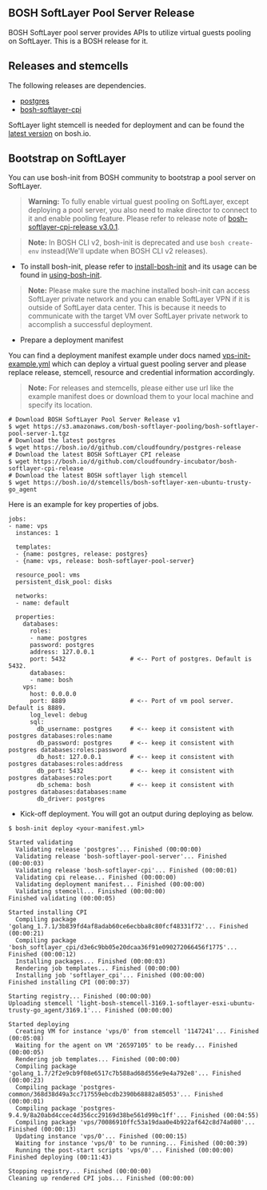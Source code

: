 **BOSH SoftLayer Pool Server Release**
-------------

BOSH SoftLayer pool server provides APIs to utilize virtual guests pooling on SoftLayer. This is a BOSH release for it.

**Releases and stemcells**
-------------
The following releases are dependencies.

- [postgres](http://bosh.io/releases/github.com/cloudfoundry/postgres-release) 
- [bosh-softlayer-cpi](http://bosh.io/releases/github.com/cloudfoundry-incubator/bosh-softlayer-cpi-release) 

SoftLayer light stemcell is needed for deployment and can be found the [latest version](https://bosh.io/d/stemcells/bosh-softlayer-xen-ubuntu-trusty-go_agent) on bosh.io.

**Bootstrap on SoftLayer**
-------------
You can use bosh-init from BOSH community to bootstrap a pool server on SoftLayer. 

> **Warning:** To fully enable virtual guest pooling on SoftLayer, except deploying a pool server, you also need to make director to connect to it and enable pooling feature. Please refer to release note of [bosh-softlayer-cpi-release v3.0.1](https://github.com/cloudfoundry-incubator/bosh-softlayer-cpi-release/releases/tag/v3.0.1).

> **Note:** 
> In BOSH CLI v2, bosh-init is deprecated and use `bosh create-env` instead(We'll update when BOSH CLI v2 releases).

- To install bosh-init, please refer to [install-bosh-init](http://bosh.io/docs/install-bosh-init.html) and its usage can be found in [using-bosh-init](http://bosh.io/docs/using-bosh-init.html).
> **Note:**
>  Please make sure the machine installed bosh-init can access SoftLayer private network and you can enable SoftLayer VPN if it is outside of SoftLayer data center. This is because it needs to communicate with the target VM over SoftLayer private network to accomplish a successful deployment.

- Prepare a deployment manifest

You can find a deployment manifest example under docs named [vps-init-example.yml](https://github.com/cloudfoundry-community/bosh-softlayer-pool-server-release/tree/develop/docs) which can deploy a virtual guest pooling server and please replace release, stemcell, resource and credential information accordingly.
> **Note:**
>  For releases and stemcells, please either use url like the example manifest does or download them to your local machine and specify its location.
```
# Download BOSH SoftLayer Pool Server Release v1
$ wget https://s3.amazonaws.com/bosh-softlayer-pooling/bosh-softlayer-pool-server-1.tgz
# Download the latest postgres
$ wget https://bosh.io/d/github.com/cloudfoundry/postgres-release
# Download the latest BOSH SoftLayer CPI release
$ wget https://bosh.io/d/github.com/cloudfoundry-incubator/bosh-softlayer-cpi-release
# Download the latest BOSH softlayer ligh stemcell
$ wget https://bosh.io/d/stemcells/bosh-softlayer-xen-ubuntu-trusty-go_agent
```

Here is an example for key properties of jobs.
```
jobs:
- name: vps
  instances: 1

  templates:
  - {name: postgres, release: postgres}
  - {name: vps, release: bosh-softlayer-pool-server}

  resource_pool: vms
  persistent_disk_pool: disks

  networks:
  - name: default

  properties:
    databases:
      roles:
      - name: postgres              
      password: postgres
      address: 127.0.0.1
      port: 5432                  # <-- Port of postgres. Default is 5432.
      databases:
      - name: bosh
    vps:
      host: 0.0.0.0
      port: 8889                  # <-- Port of vm pool server. Default is 8889.
      log_level: debug
      sql:
        db_username: postgres     # <-- keep it consistent with postgres databases:roles:name
        db_password: postgres     # <-- keep it consistent with postgres databases:roles:password
        db_host: 127.0.0.1        # <-- keep it consistent with postgres databases:roles:address
        db_port: 5432             # <-- keep it consistent with postgres databases:roles:port
        db_schema: bosh           # <-- keep it consistent with postgres databases:databases:name
        db_driver: postgres

```
- Kick-off deployment. You will got an output during deploying as below.

```
$ bosh-init deploy <your-manifest.yml>

Started validating
  Validating release 'postgres'... Finished (00:00:00)
  Validating release 'bosh-softlayer-pool-server'... Finished (00:00:03)
  Validating release 'bosh-softlayer-cpi'... Finished (00:00:01)
  Validating cpi release... Finished (00:00:00)
  Validating deployment manifest... Finished (00:00:00)
  Validating stemcell... Finished (00:00:00)
Finished validating (00:00:05)

Started installing CPI
  Compiling package 'golang_1.7.1/3b839fd4af8adab60ce6ecbba8c80fcf48331f72'... Finished (00:00:21)
  Compiling package 'bosh_softlayer_cpi/d3e6c9bb05e20dcaa36f91e090272066456f1775'... Finished (00:00:12)
  Installing packages... Finished (00:00:03)
  Rendering job templates... Finished (00:00:00)
  Installing job 'softlayer_cpi'... Finished (00:00:00)
Finished installing CPI (00:00:37)

Starting registry... Finished (00:00:00)
Uploading stemcell 'light-bosh-stemcell-3169.1-softlayer-esxi-ubuntu-trusty-go_agent/3169.1'... Finished (00:00:00)

Started deploying
  Creating VM for instance 'vps/0' from stemcell '1147241'... Finished (00:05:08)
  Waiting for the agent on VM '26597105' to be ready... Finished (00:00:05)
  Rendering job templates... Finished (00:00:00)
  Compiling package 'golang_1.7/2f2e9cb9f08e6517c7b588ad68d556e9e4a792e8'... Finished (00:00:23)
  Compiling package 'postgres-common/368d38d49a3cc717559ebcdb2390b68882a85053'... Finished (00:00:01)
  Compiling package 'postgres-9.4.9/8a20abd4ccec4d356cc29169d38be561d99bc1ff'... Finished (00:04:55)
  Compiling package 'vps/70086910ffc53a19daa0e4b922af642c8d74a080'... Finished (00:00:13)
  Updating instance 'vps/0'... Finished (00:00:15)
  Waiting for instance 'vps/0' to be running... Finished (00:00:39)
  Running the post-start scripts 'vps/0'... Finished (00:00:00)
Finished deploying (00:11:43)

Stopping registry... Finished (00:00:00)
Cleaning up rendered CPI jobs... Finished (00:00:00)

```